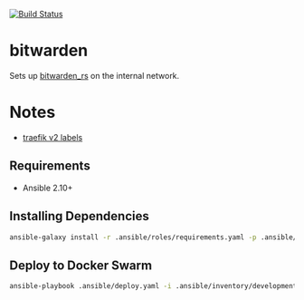 [![Build Status](https://drone-ci.hopto.org/api/badges/Diesel-Net/bitwarden/status.svg)](https://drone-ci.hopto.org/Diesel-Net/bitwarden)

# bitwarden
Sets up [bitwarden_rs](https://github.com/dani-garcia/bitwarden_rs) on the internal network.

# Notes
- [traefik v2 labels](https://github.com/dani-garcia/bitwarden_rs/wiki/Proxy-examples#traefik-v1-labels-migrated-to-traefik-v2)

## Requirements
- Ansible 2.10+

## Installing Dependencies
```bash
ansible-galaxy install -r .ansible/roles/requirements.yaml -p .ansible/roles --force
```

## Deploy to Docker Swarm
```bash
ansible-playbook .ansible/deploy.yaml -i .ansible/inventory/development/hosts --vault-id ~/.tokens/master_id
```
